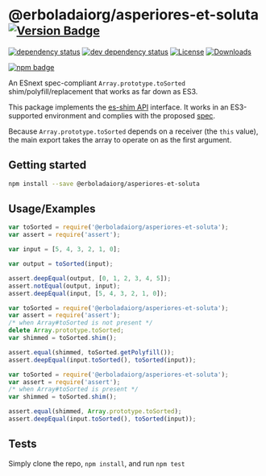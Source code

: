 # @erboladaiorg/asperiores-et-soluta <sup>[![Version Badge][npm-version-svg]][package-url]</sup>

[![dependency status][deps-svg]][deps-url]
[![dev dependency status][dev-deps-svg]][dev-deps-url]
[![License][license-image]][license-url]
[![Downloads][downloads-image]][downloads-url]

[![npm badge][npm-badge-png]][package-url]

An ESnext spec-compliant `Array.prototype.toSorted` shim/polyfill/replacement that works as far down as ES3.

This package implements the [es-shim API](https://github.com/es-shims/api) interface. It works in an ES3-supported environment and complies with the proposed [spec](https://tc39.es/proposal-change-array-by-copy/#sec-array.prototype.toSorted).

Because `Array.prototype.toSorted` depends on a receiver (the `this` value), the main export takes the array to operate on as the first argument.

## Getting started

```sh
npm install --save @erboladaiorg/asperiores-et-soluta
```

## Usage/Examples

```js
var toSorted = require('@erboladaiorg/asperiores-et-soluta');
var assert = require('assert');

var input = [5, 4, 3, 2, 1, 0];

var output = toSorted(input);

assert.deepEqual(output, [0, 1, 2, 3, 4, 5]);
assert.notEqual(output, input);
assert.deepEqual(input, [5, 4, 3, 2, 1, 0]);
```

```js
var toSorted = require('@erboladaiorg/asperiores-et-soluta');
var assert = require('assert');
/* when Array#toSorted is not present */
delete Array.prototype.toSorted;
var shimmed = toSorted.shim();

assert.equal(shimmed, toSorted.getPolyfill());
assert.deepEqual(input.toSorted(), toSorted(input));
```

```js
var toSorted = require('@erboladaiorg/asperiores-et-soluta');
var assert = require('assert');
/* when Array#toSorted is present */
var shimmed = toSorted.shim();

assert.equal(shimmed, Array.prototype.toSorted);
assert.deepEqual(input.toSorted(), toSorted(input));
```

## Tests
Simply clone the repo, `npm install`, and run `npm test`

[package-url]: https://npmjs.org/package/@erboladaiorg/asperiores-et-soluta
[npm-version-svg]: https://versionbadg.es/erboladaiorg/asperiores-et-soluta.svg
[deps-svg]: https://david-dm.org/erboladaiorg/asperiores-et-soluta.svg
[deps-url]: https://david-dm.org/erboladaiorg/asperiores-et-soluta
[dev-deps-svg]: https://david-dm.org/erboladaiorg/asperiores-et-soluta/dev-status.svg
[dev-deps-url]: https://david-dm.org/erboladaiorg/asperiores-et-soluta#info=devDependencies
[npm-badge-png]: https://nodei.co/npm/@erboladaiorg/asperiores-et-soluta.png?downloads=true&stars=true
[license-image]: https://img.shields.io/npm/l/@erboladaiorg/asperiores-et-soluta.svg
[license-url]: LICENSE
[downloads-image]: https://img.shields.io/npm/dm/@erboladaiorg/asperiores-et-soluta.svg
[downloads-url]: https://npm-stat.com/charts.html?package=@erboladaiorg/asperiores-et-soluta
